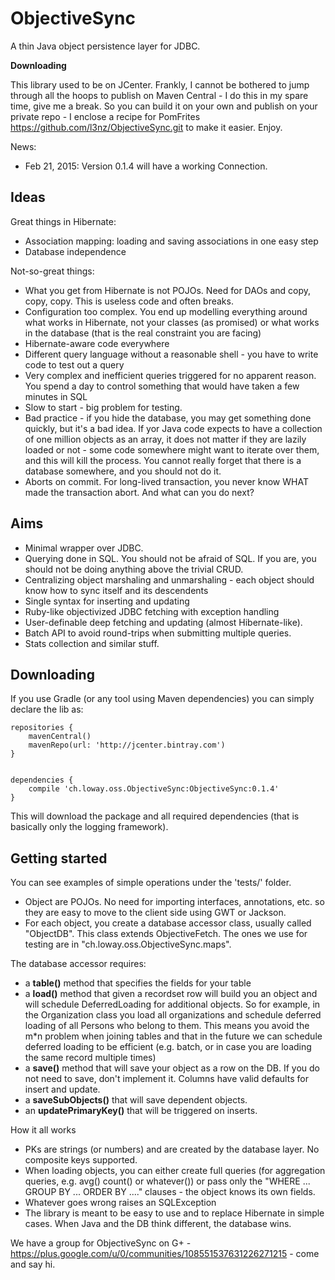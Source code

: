 ObjectiveSync
=============

A thin Java object persistence layer for JDBC.


**Downloading**

This library used to be on JCenter. Frankly, I cannot be bothered to jump through all the hoops to publish on Maven Central - I do this in my spare time, give me a break. So you can build it on your own and publish on your private repo - I enclose a recipe for PomFrites https://github.com/l3nz/ObjectiveSync.git to make it easier. Enjoy.






News: 

* Feb 21, 2015: Version 0.1.4 will have a working Connection.

Ideas
-----

Great things in Hibernate:

* Association mapping: loading and saving associations in one easy step
* Database independence

Not-so-great things:

* What you get from Hibernate is not POJOs. Need for DAOs and copy, copy, copy. This is useless code and often breaks.
* Configuration too complex. You end up modelling everything around what works in Hibernate, not your classes (as promised) 
  or what works in the database (that is the real constraint you are facing)
* Hibernate-aware code everywhere 
* Different query language without a reasonable shell - you have to write code to test out a query
* Very complex and inefficient queries triggered for no apparent reason. You spend a day to control something
  that would have taken a few minutes in SQL
* Slow to start - big problem for testing.
* Bad practice - if you hide the database, you may get something done quickly, but it's a bad idea. 
  If yor Java code expects to have a collection of one million objects as an array, it does not matter 
  if they are lazily loaded or not - some code somewhere might want to iterate over them, and this will 
  kill the process. You cannot really forget that there is a database somewhere, and you should not do it.
* Aborts on commit. For long-lived transaction, you never know WHAT made the transaction abort. And what can you do next?

Aims
----

 * Minimal wrapper over JDBC.
 * Querying done in SQL. You should not be afraid of SQL. If you are, you should not be doing anything above the trivial CRUD.
 * Centralizing object marshaling and unmarshaling - each object should know how to sync itself and its descendents
 * Single syntax for inserting and updating
 * Ruby-like objectivized JDBC fetching with exception handling
 * User-definable deep fetching and updating (almost Hibernate-like).
 * Batch API to avoid round-trips when submitting multiple queries.
 * Stats collection and similar stuff.

Downloading
-----------

If you use Gradle (or any tool using Maven dependencies) you can simply declare the lib as:


	repositories {
		mavenCentral()
	    mavenRepo(url: 'http://jcenter.bintray.com') 
	}


	dependencies {
	    compile 'ch.loway.oss.ObjectiveSync:ObjectiveSync:0.1.4'
	}


This will download the package and all required dependencies (that is basically only the logging framework).


Getting started
---------------

You can see examples of simple operations under the 'tests/' folder. 

* Object are POJOs. No need for importing interfaces, annotations, etc. so they are easy to move to the client side using
  GWT or Jackson.
* For each object, you create a database accessor class, usually called "ObjectDB". This class extends ObjectiveFetch<T>.
  The ones we use for testing are in "ch.loway.oss.ObjectiveSync.maps".

The database accessor requires:

* a **table()** method that specifies the fields for your table
* a **load()** method that given a recordset row will build you an object and will schedule DeferredLoading for
  additional objects. So for example, in the Organization class you load all organizations and schedule
  deferred loading of all Persons who belong to them. This means you avoid the m*n problem when joining tables
  and that in the future we can schedule deferred loading to be efficient (e.g. batch, or in case you are loading 
  the same record multiple times)
* a **save()** method that will save your object as a row on the DB. If you do not need to save, don't implement it.
  Columns have valid defaults for insert and update.
* a **saveSubObjects()** that will save dependent objects.
* an **updatePrimaryKey()** that will be triggered on inserts.

How it all works

* PKs are strings (or numbers) and are created by the database layer. No composite keys supported.
* When loading objects, you can either create full queries (for aggregation queries, e.g. avg() count()  or whatever())
  or pass only the "WHERE ... GROUP BY ... ORDER BY ...." clauses - the object knows its own fields.
* Whatever goes wrong raises an SQLException
* The library is meant to be easy to use and to replace Hibernate in simple cases. When Java and the DB think
  different, the database wins.

We have a group for ObjectiveSync on G+ - https://plus.google.com/u/0/communities/108551537631226271215 - come and say hi.




